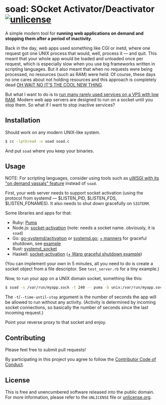 # soad: SOcket Activator/Deactivator [![unlicense](https://img.shields.io/badge/un-license-green.svg?style=flat)](http://unlicense.org)

A simple modern tool for **running web applications on demand and stopping them after a period of inactivity**.


Back in the day, web apps used something like CGI or inetd, where one request got one UNIX process that would, well, process it — and quit. This meant that your whole app would be loaded and unloaded once per request, which is especially slow when you use big frameworks written in scripting languages. But it also meant that when no requests were being processed, no resources (such as RAM) were held. Of course, these days no one cares about not holding resources and this approach is completely dead [OH WAIT NO IT'S THE COOL NEW THING](https://github.com/anaibol/awesome-serverless).

But what I want to do is to [run many rarely used services on a VPS with low RAM](http://www.urbandictionary.com/define.php?term=clown%20computing). Modern web app servers are designed to run on a socket until you stop them. So what if I want to stop inactive services?

## Installation

Should work on any modern UNIX-like system.

```bash
$ cc -lpthread -o soad soad.c
```

And put `soad` where you keep your binaries.

## Usage

NOTE: For scripting languages, consider using tools such as [uWSGI with its "on demand vassals" feature](http://uwsgi-docs.readthedocs.io/en/latest/OnDemandVassals.html) instead of `soad`.

First, your web server needs to support socket activation (using the protocol from systemd — $LISTEN_PID, $LISTEN_FDS, $LISTEN_FDNAMES).
It also needs to shut down gracefully on `SIGTERM`.

Some libraries and apps for that:

- Ruby: [Puma](https://github.com/puma/puma/blob/master/docs/systemd.md#socket-activation)
- Node.js: [socket-activation](https://github.com/sorccu/node-socket-activation) (note: needs a socket name. obviously, it is `soad`)
- Go: [go-systemd/activation](https://github.com/coreos/go-systemd/tree/master/activation) or [systemd.go](https://github.com/lemenkov/systemd.go); [+ manners](https://github.com/braintree/manners) for graceful shutdown, see [example](https://github.com/myfreeweb/classyclock/blob/328ab8378c19455a7eaaee7fafef7c5eb28f8526/web-app.go#L32-L62)
- Rust: [systemd_socket](https://github.com/viraptor/systemd_socket)
- Haskell: [socket-activation](https://github.com/ddfisher/haskell-socket-activation) ([+ Warp graceful shutdown example](https://github.com/myfreeweb/sweetroll/blob/c48a29b3b4f2b666c479df45908fbd22b05da88f/executable/Main.hs#L78-L96))

(You can implement your own in 5 minutes, all you need to do is create a socket object from a file descriptor. See `test_server.rb` for a tiny example.)

Now, to run your app on a UNIX domain socket, something like this:

```bash
$ soad -s /var/run/myapp.sock -t 240 -- puma -b unix:/var/run/myapp.sock
```

The `-t`/`--time-until-stop` argument is the number of seconds the app will be allowed to run without any activity.
(Activity is determined by incoming socket connections, so basically the number of seconds since the last incoming request.)

Point your reverse proxy to that socket and enjoy.

## Contributing

Please feel free to submit pull requests!

By participating in this project you agree to follow the [Contributor Code of Conduct](http://contributor-covenant.org/version/1/4/).

## License

This is free and unencumbered software released into the public domain.  
For more information, please refer to the `UNLICENSE` file or [unlicense.org](http://unlicense.org).
